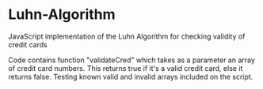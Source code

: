 # Luhn-Algorithm
JavaScript implementation of the Luhn Algorithm for checking validity of credit cards

Code contains function "validateCred" which takes as a parameter an array of credit card numbers. This returns true if it's a valid credit card, else it returns false.
Testing known valid and invalid arrays included on the script.
